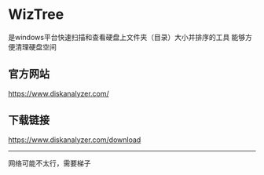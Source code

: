 # WizTree

是windows平台快速扫描和查看硬盘上文件夹（目录）大小并排序的工具
能够方便清理硬盘空间

## 官方网站

https://www.diskanalyzer.com/

## 下载链接

https://www.diskanalyzer.com/download

----

网络可能不太行，需要梯子
